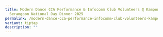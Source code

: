 ```yaml
---
title: Modern Dance CCA Performance & Infocomm Club Volunteers @ Kampong
  Serangoon National Day Dinner 2025
permalink: /modern-dance-cca-performance-infocomm-club-volunteers-kampong-serangoon-national-day-dinner-2025/
variant: tiptap
description: ""
---
```

